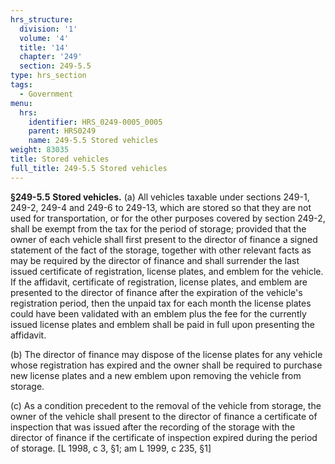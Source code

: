 ```yaml
---
hrs_structure:
  division: '1'
  volume: '4'
  title: '14'
  chapter: '249'
  section: 249-5.5
type: hrs_section
tags:
  - Government
menu:
  hrs:
    identifier: HRS_0249-0005_0005
    parent: HRS0249
    name: 249-5.5 Stored vehicles
weight: 83035
title: Stored vehicles
full_title: 249-5.5 Stored vehicles
---
```

**§249-5.5** **Stored vehicles.** (a) All vehicles taxable under sections 249-1, 249-2, 249-4 and 249-6 to 249-13, which are stored so that they are not used for transportation, or for the other purposes covered by section 249-2, shall be exempt from the tax for the period of storage; provided that the owner of each vehicle shall first present to the director of finance a signed statement of the fact of the storage, together with other relevant facts as may be required by the director of finance and shall surrender the last issued certificate of registration, license plates, and emblem for the vehicle. If the affidavit, certificate of registration, license plates, and emblem are presented to the director of finance after the expiration of the vehicle's registration period, then the unpaid tax for each month the license plates could have been validated with an emblem plus the fee for the currently issued license plates and emblem shall be paid in full upon presenting the affidavit.

(b) The director of finance may dispose of the license plates for any vehicle whose registration has expired and the owner shall be required to purchase new license plates and a new emblem upon removing the vehicle from storage.

(c) As a condition precedent to the removal of the vehicle from storage, the owner of the vehicle shall present to the director of finance a certificate of inspection that was issued after the recording of the storage with the director of finance if the certificate of inspection expired during the period of storage. [L 1998, c 3, §1; am L 1999, c 235, §1]